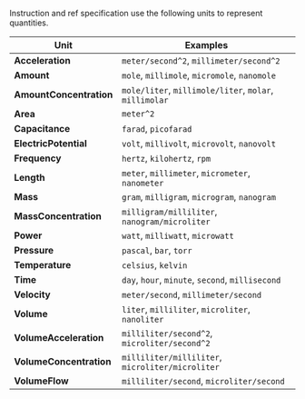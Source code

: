 Instruction and ref specification use the following units to represent quantities.

| Unit                   | Examples
|-                       |-
| **Acceleration**       | `meter/second^2`, `millimeter/second^2`
| **Amount**             | `mole`, `millimole`, `micromole`, `nanomole`
| **AmountConcentration**| `mole/liter`, `millimole/liter`, `molar`, `millimolar`
| **Area**               | `meter^2`
| **Capacitance**        | `farad`, `picofarad`
| **ElectricPotential**  | `volt`, `millivolt`, `microvolt`, `nanovolt`
| **Frequency**          | `hertz`, `kilohertz`, `rpm`
| **Length**             | `meter`, `millimeter`, `micrometer`, `nanometer`
| **Mass**               | `gram`, `milligram`, `microgram`, `nanogram`
| **MassConcentration**  | `milligram/milliliter`, `nanogram/microliter`
| **Power**              | `watt`, `milliwatt`, `microwatt`
| **Pressure**           | `pascal`, `bar`, `torr`
| **Temperature**        | `celsius`, `kelvin`
| **Time**               | `day`, `hour`, `minute`, `second`, `millisecond`
| **Velocity**           | `meter/second`, `millimeter/second`
| **Volume**             | `liter`, `milliliter`, `microliter`, `nanoliter`
| **VolumeAcceleration** | `milliliter/second^2`, `microliter/second^2`
| **VolumeConcentration**| `milliliter/milliliter`, `microliter/microliter`
| **VolumeFlow**         | `milliliter/second`, `microliter/second`
